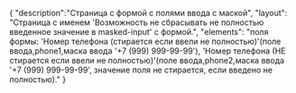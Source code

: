 {
"description":"Страница с формой с полями ввода с маской",
"layout": "Страница с именем 'Возможность не сбрасывать не полностью введенное значение в masked-input' с формой.",
"elements": "поля формы: 'Номер телефона (стирается если ввели не полностью)'(поле ввода,phone1,маска ввода '+7 (999) 999-99-99'),
'Номер телефона (НЕ стирается если ввели не полностью)'(поле ввода,phone2,маска ввода '+7 (999) 999-99-99', значение поля не стирается, если введено не полностью)."
}